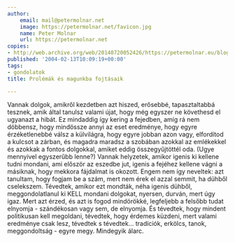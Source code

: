 ```yaml
---
author:
    email: mail@petermolnar.net
    image: https://petermolnar.net/favicon.jpg
    name: Peter Molnar
    url: https://petermolnar.net
copies:
- http://web.archive.org/web/20140720052426/https://petermolnar.eu/blog/prolemak-es-magunkba-fojtasaik/
published: '2004-02-13T10:09:19+00:00'
tags:
- gondolatok
title: Prolémák és magunkba fojtásaik

---
```


Vannak dolgok, amikről kezdetben azt hiszed, erősebbé, tapasztaltabbá
tesznek, amik által tanulsz valami újat, hogy még egyszer ne követhesd
el ugyanazt a hibát. Ez mindaddig így kering a fejedben, amíg rá nem
döbbensz, hogy mindössze annyi az eset eredménye, hogy egyre
érzéketlenebbé válsz a külvilágra, hogy egyre jobban azon vagy,
elfordítod a kulcsot a zárban, és magadra maradsz a szobában azokkal az
emlékekkel és azokkak a fontos dolgokkal, amiket eddig összegyűjtöttél
oda. (Ugye mennyivel egyszerűbb lenne?) Vannak helyzetek, amikor igenis
ki kellene tudni mondani, ami először az eszedbe jut, igenis a fejéhez
kellene vágni a másiknak, hogy mekkora fájdalmat is okozott. Engem nem
így neveltek: azt tanultam, hogy fogjam be a szám, mert nem érek el
azzal semmit, ha dühből cselekszem. Tévedtek, amikor ezt mondták, néha
igenis dühből, meggondolatlanul ki KELL mondani dolgokat, nyersen,
durván, mert úgy igaz. Mert azt érzed, és azt is fogod mindörökké,
legfeljebb a felsőbb tudat elnyomja - szándékosan vagy sem, de elnyomja.
És tévedtek, hogy mindent politikusan kell megoldani, tévedtek, hogy
érdemes küzdeni, mert valami eredménye csak lesz, tévedtek s tévedtek...
tradíciók, erkölcs, tanok, meggondoltság - egyre megy. Mindegyik álarc.